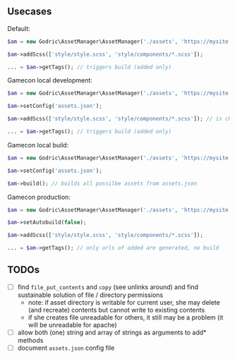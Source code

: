 ## Usecases

Default:

```php
$am = new Godric\AssetManager\AssetManager('./assets', 'https://mysite.com/assets');

$am->addScss(['style/style.scss', 'style/components/*.scss']);

... = $am->getTags(); // triggers build (added only)
```

Gamecon local development:

```php
$am = new Godric\AssetManager\AssetManager('./assets', 'https://mysite.com/assets');

$am->setConfig('assets.json');

$am->addScss(['style/style.scss', 'style/components/*.scss']); // is checked if allowed

... = $am->getTags(); // triggers build (added only)
```

Gamecon local build:

```php
$am = new Godric\AssetManager\AssetManager('./assets', 'https://mysite.com/assets');

$am->setConfig('assets.json');

$am->build(); // builds all possilbe assets from assets.json
```

Gamecon production:

```php
$am = new Godric\AssetManager\AssetManager('./assets', 'https://mysite.com/assets');

$am->setAutobuild(false);

$am->addScss(['style/style.scss', 'style/components/*.scss']);

... = $am->getTags(); // only urls of added are generated, no build
```

## TODOs

- [ ] find `file_put_contents` and `copy` (see unlinks around) and find sustainable solution of file / directory permissions
    - note: if asset directory is writable for current user, she may delete (and recreate) contents but cannot write to existing contents
    - if she creates file unreadable for others, it still may be a problem (it will be unreadable for apache)
- [ ] allow both (one) string and array of strings as arguments to add* methods
- [ ] document `assets.json` config file
